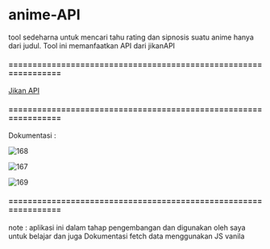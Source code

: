 # anime-API

tool sedeharna untuk mencari tahu rating dan sipnosis suatu anime hanya dari judul. Tool ini memanfaatkan API dari jikanAPI

<h4>================================================================</h4>

<p><a href="https://jikan.moe/">Jikan API</a></p>

<h4>================================================================</h4>

<p>Dokumentasi : </p> 

![168](https://user-images.githubusercontent.com/59074036/111043002-a8ea5600-8472-11eb-8aed-877529d3ab8f.PNG)

![167](https://user-images.githubusercontent.com/59074036/111043006-ab4cb000-8472-11eb-8037-a03fd238e482.PNG)

![169](https://user-images.githubusercontent.com/59074036/111043007-ab4cb000-8472-11eb-9104-48d8c2a7a26e.PNG)

<h4>================================================================</h4>

note : aplikasi ini dalam tahap pengembangan dan digunakan oleh saya untuk belajar dan juga Dokumentasi fetch data menggunakan JS vanila
